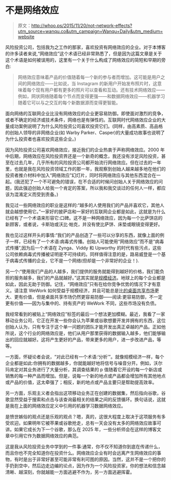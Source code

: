 # 不是网络效应

> 原文：<http://whoo.ps/2015/11/20/not-network-effects?utm_source=wanqu.co&utm_campaign=Wanqu+Daily&utm_medium=website>

风险投资公司，包括我为之工作的那家，喜欢投资有网络效应的企业。对于本博客的许多读者来说,“网络效应”这个术语已经非常熟悉了，但是因为这篇文章是关于这个术语是如何被误用的，这里有一个关于什么构成了网络效应的简短和早期的旁白:

> 网络效应意味着产品的价值随着每一个新的参与者而增加。这可能是用户之间的网络效应——比如说，当 Instagram 的新用户开始发布照片时，这意味着每个现有用户都有更多的照片可以查看和互动。还有技术网络效应——例如，网状网络随着每个节点而变得更强——和数据网络效应——机器学习随着它可以与之交互的每个新数据源而变得更智能。

面向网络的互联网企业比没有网络效应的企业更容易防御。即使面对激烈的竞争，或者不确定的经济或技术条件，网络也是有弹性的。互联网时代网络效应企业的大量成功案例说明了为什么风险投资公司喜欢投资它们。(同样，由高素质、高品格的创始人领导的非网络企业(如 Warby Parker、Casper)的大量成功故事也说明了为什么投资者也喜欢投资这些企业。)

因为风险投资公司喜欢网络效应，接近我们的企业热衷于声称网络效应。2000 年中后期，网络效应在风险投资界还是一个新奇的概念，我还没有涉足风险投资，甚至在过去几年，几乎所有的风险投资公司都开始流行网络效应。但在过去的一年里，也就是我在风险投资领域工作的那一年，我观察到创始人越来越多地在他们的投资者推介材料中加入“网络效应”幻灯片，同时将网络效应与其他东西混合在一起。(我还犯了一个不可避免的错误，在不合适的时候问创始人关于网络效应的问题，因此强迫创始人给我一个肯定的答案，所以我和我交谈过的任何人一样，都应该为混淆定义而受到责备。)

我见过一些网络效应的职业是这样的:“越多的人使用我们的产品并喜欢它，其他人就会越想使用它。”一家好的披萨店和一家好的互联网企业都是如此，这就是为什么已经有了一个术语来形容它:口碑。这不是一种网络效应，因为每一个比萨饼店的新顾客，或者说，卡斯珀或沃比·帕克，并没有使比萨饼、床垫或眼镜变得更好。

我也见过这样开头的事情:“我们的产品创造了一些可以分享的东西，就像上面的例子一样，已经有了一个术语:病毒式传播。创始人可能使用“网络效应”而不是“病毒式传播”,因为后一个术语在 Zynga、Viddy 和 Upworthy 的时代有些污点，这些公司依赖病毒式传播被证明是不可持续的。同样值得注意的是，路易威登是一个基于病毒式传播的企业，它不是一个网络(但却是一个非常好的企业！).

另一个:“使用我们产品的人越多，我们提供的服务就能得到越好的价格，我们能负担的服务越多，我们的产品就越好。”这其实就是[规模经济](https://en.wikipedia.org/wiki/Economies_of_scale)。地球上的每个企业都是如此，因此无助于防御。记住，“网络效应”只有在给你竞争优势的情况下才有意义。请注意 WeWork 如何受益于规模经济，并且可能总是比[的桌面共享市场](https://www.sharedesk.net/)更大、更有价值，但是桌面共享市场仍然更容易防御——阅读:更容易防御，不一定更有价值——因为与集中的、持有资产的 WeWork 不同，这些市场没有负债。

我经常看到的被贴上“网络效应”标签的最后一个想法更加模糊。最近，我看了一家移动业务公司，它正在开发一些你会认为苹果或谷歌想要开发并拥有的东西，这位创始人认为，只有专注于这个单一问题的团队才能开发出真正卓越的产品。正如他所说，这个行业的网络效应是，他们从用户那里获得的数据输入越多，他们能够输出的回应就越好。这将产生更好的产品，带来更多的用户，进一步改进产品，等等。

一方面，怀疑论者会说，“对此已经有一个术语:‘分析’”。就像规模经济一样，每个企业都是如此:你拥有的数据越多，你就能越好地将信号与噪音分开。例如，沃尔玛肯定对其业务进行了大量分析，其调查结果的 p 值随着它开设的每一个新店或销售的每一种产品而增加。但是，说每一个新的地点或产品都会增加所有其他地点或产品的价值，这太牵强了；相反，新的地点或产品主要只是帮助提高效率。

另一方面，乐观主义者会指出这项移动业务正在创建的数据集，然后指向谷歌，谷歌显然受益于搜索和点击与该查询最相关的结果之间的反馈循环。换句话说，这就是我在上面的网络效应定义中引用的机器学习数据网络效应。

是愤世嫉俗的观点还是乐观的观点？嗯，真的，这很大程度上取决于这项服务有多受欢迎。如果明年它被苹果或谷歌抢走，总有一天会没有太多的网络效应故事可讲。如果它成长为下一个谷歌，那么在 2025 年，一些分析师会在这样的博客文章中引用它作为数据网络效应的典范。

这是我从风险投资业务中学到的一件事:通常，你不仅不知道你到底在传递什么，而且你也不完全知道你在投资什么。网络效应企业有时会远离产生网络效应的事物，有时是出于非常好甚至可能非常有利可图的原因。当然，这并不是一个把你的手扔到空中，然后边走边编的论点，因为作为一个风险投资家，你的想法和信念越清晰、越深刻，你就越能一方面逃避不作为，另一方面逃避挥霍。
